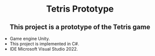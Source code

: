 <h1 align="center"> Tetris Prototype </h1>
<h2 align="center">  This project is a prototype of the Tetris game </h2>
<p>
  <ul>
    <li> Game engine Unity. </li>
    <li> This project is implemented in C#. </li>
    <li> IDE Microsoft Visual Studio 2022. </li>
  </ul>
</p>
